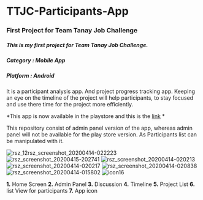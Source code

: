 # TTJC-Participants-App
### First Project for Team Tanay Job Challenge
##### This is my first project for Team Tanay Job Challenge.
##### Category : Mobile App
##### Platform : Android
 It is a participant analysis app.
 And project progress tracking app.
 Keeping an eye on the timeline of the project will help participants,
 to stay focused and use there time for the project more efficiently.

 *This app is now available in the playstore and this is the [link](https://play.google.com/store/apps/details?id=com.job.challenge.ttjcParticipantsApp) *
 
 This repository consist of admin panel version of the app, whereas admin panel will not be available for the play store version.
 As Participants list can be manipulated with it.


![rsz_12rsz_screenshot_20200414-022223](https://user-images.githubusercontent.com/52632590/79351835-c824ee80-7f56-11ea-9ccd-861495488145.png) ![rsz_screenshot_20200415-202741](https://user-images.githubusercontent.com/52632590/79352785-e93a0f00-7f57-11ea-8bab-728e2b841118.png) ![rsz_screenshot_20200414-020213](https://user-images.githubusercontent.com/52632590/79353123-446c0180-7f58-11ea-8139-1d4c161babdf.png) ![rsz_screenshot_20200414-020217](https://user-images.githubusercontent.com/52632590/79353165-52218700-7f58-11ea-8ae1-1b760dd676c8.png) ![rsz_screenshot_20200414-020838](https://user-images.githubusercontent.com/52632590/79353210-636a9380-7f58-11ea-8f7b-564aa03bb955.png) ![rsz_screenshot_20200414-015802](https://user-images.githubusercontent.com/52632590/79353253-6f565580-7f58-11ea-834c-4a03949b9053.png) ![icon16](https://user-images.githubusercontent.com/52632590/79567018-16f69380-80d1-11ea-99d4-d0d7c0cf93b7.png)





 **1.** Home Screen  **2.** Admin Panel **3.** Discussion **4.** Timeline **5.** Project List **6.** list View for participants **7.** App icon
